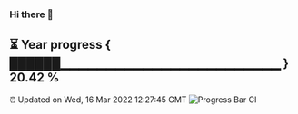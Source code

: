 ### Hi there 👋
⏳ Year progress { ██████▁▁▁▁▁▁▁▁▁▁▁▁▁▁▁▁▁▁▁▁▁▁▁▁ } 20.42 %
---
⏰ Updated on Wed, 16 Mar 2022 12:27:45 GMT
![Progress Bar CI](https://github.com/liununu/liununu/workflows/Progress%20Bar%20CI/badge.svg)
